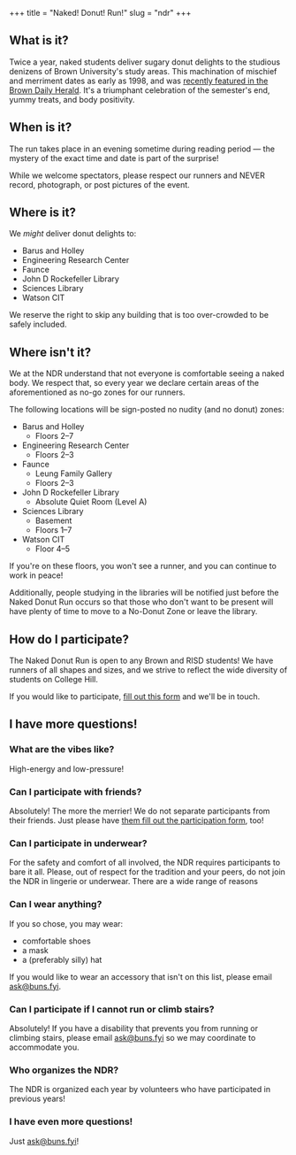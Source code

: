 +++
title = "Naked! Donut! Run!"
slug = "ndr"
+++

## What is it?

Twice a year, naked students deliver sugary donut delights to the studious denizens of Brown University's study areas. This machination of mischief and merriment dates as early as 1998, and was [recently featured in the Brown Daily Herald](https://www.browndailyherald.com/article/2022/10/its-so-brown-nudity-controversy-body-positivity-on-campus). It's a triumphant celebration of the semester's end, yummy treats, and body positivity.

## When is it?

The run takes place in an evening sometime during reading period — the mystery of the exact time and date is part of the surprise!

While we welcome spectators, please respect our runners and NEVER record, photograph, or post pictures of the event.

## Where is it?

We *might* deliver donut delights to:
* Barus and Holley
* Engineering Research Center
* Faunce
* John D Rockefeller Library
* Sciences Library
* Watson CIT

We reserve the right to skip any building that is too over-crowded to be safely included.

## Where isn't it?

We at the NDR understand that not everyone is comfortable seeing a naked body. We respect that, so every year we declare certain areas of the aforementioned as no-go zones for our runners.

The following locations will be sign-posted no nudity (and no donut) zones:
* Barus and Holley
  * Floors 2–7
* Engineering Research Center
  * Floors 2–3
* Faunce
  * Leung Family Gallery
  * Floors 2–3
* John D Rockefeller Library
  * Absolute Quiet Room (Level A)
* Sciences Library
  * Basement
  * Floors 1–7
* Watson CIT
  * Floor 4–5

If you're on these floors, you won't see a runner, and you can continue to work in peace!

Additionally, people studying in the libraries will be notified just before the Naked Donut Run occurs so that those who don't want to be present will have plenty of time to move to a No-Donut Zone or leave the library.

## How do I participate?

The Naked Donut Run is open to any Brown and RISD students! We have runners of all shapes and sizes, and we strive to reflect the wide diversity of students on College Hill.

If you would like to participate, [fill out this form][participation-form] and we'll be in touch.

[participation-form]: https://docs.google.com/forms/d/e/1FAIpQLSey1lSSMjl93pUCz_tz7gqoStQ7oDI5AKnNzQjXaBGpaxw01w/viewform?usp=sf_link

## I have more questions!

### What are the vibes like?
High-energy and low-pressure!

### Can I participate with friends?
Absolutely! The more the merrier! We do not separate participants from their friends. Just please have [them fill out the participation form][participation-form], too!

### Can I participate in underwear?
For the safety and comfort of all involved, the NDR requires participants to bare it all. Please, out of respect for the tradition and your peers, do not join the NDR in lingerie or underwear. There are a wide range of reasons 

### Can I wear anything?
If you so chose, you may wear:
- comfortable shoes
- a mask
- a (preferably silly) hat

If you would like to wear an accessory that isn't on this list, please email [ask@buns.fyi](mailto:ask@buns.fyi).

### Can I participate if I cannot run or climb stairs?
Absolutely! If you have a disability that prevents you from running or climbing stairs, please email [ask@buns.fyi](mailto:ask@buns.fyi) so we may coordinate to accommodate you.

### Who organizes the NDR?
The NDR is organized each year by volunteers who have participated in previous years! 

### I have even more questions!

Just [ask@buns.fyi](mailto:ask@buns.fyi)!
